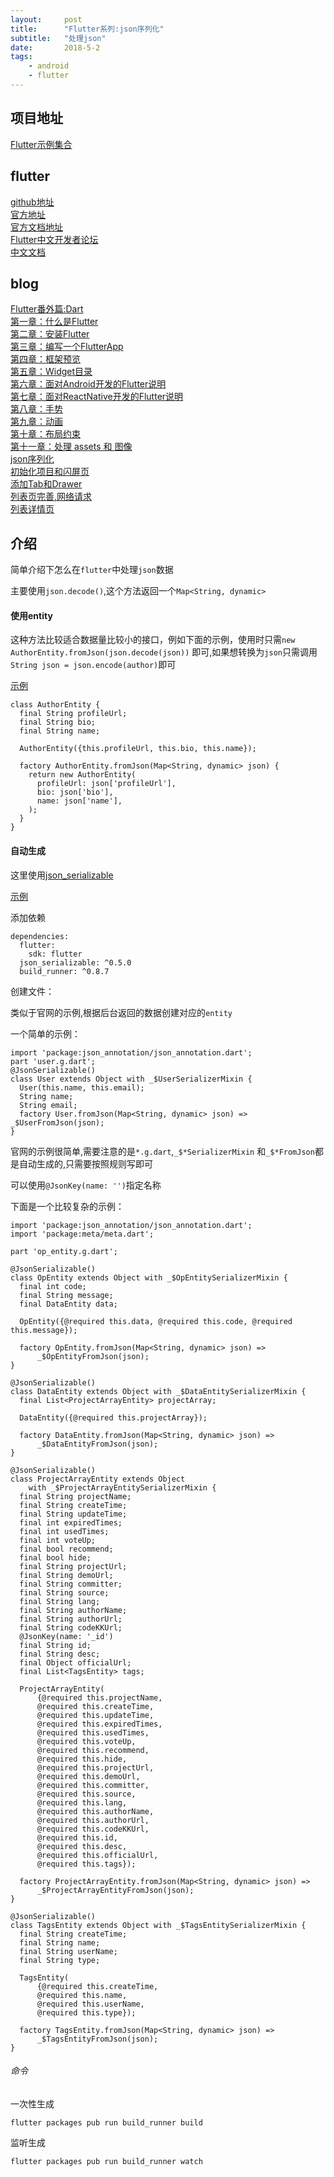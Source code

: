 ```yaml
---
layout:     post
title:      "Flutter系列:json序列化"
subtitle:   "处理json"
date:       2018-5-2
tags:
    - android
    - flutter
---
```


## 项目地址

[Flutter示例集合](https://github.com/7449/flutter_example)

## flutter

[github地址](https://github.com/flutter/flutter)<br>
[官方地址](https://flutter.io/)<br>
[官方文档地址](https://flutter.io/docs/)<br>
[Flutter中文开发者论坛](http://flutter-dev.com/)<br>
[中文文档](http://doc.flutter-dev.cn/)<br>

## blog

[Flutter番外篇:Dart](https://7449.github.io/2018/03/18/android_flutter_dart.html)<br>
[第一章：什么是Flutter](https://7449.github.io/2018/03/19/android_flutter_1.html)<br>
[第二章：安装Flutter](https://7449.github.io/2018/03/19/android_flutter_2.html)<br>
[第三章：编写一个FlutterApp](https://7449.github.io/2018/03/26/android_flutter_3.html)<br>
[第四章：框架预览](https://7449.github.io/2018/03/26/android_flutter_4.html)<br>
[第五章：Widget目录](https://7449.github.io/2018/04/12/android_flutter_5.html)<br>
[第六章：面对Android开发的Flutter说明](https://7449.github.io/2018/04/16/android_flutter_6.html)<br>
[第七章：面对ReactNative开发的Flutter说明](https://7449.github.io/2018/04/17/android_flutter_7.html)<br>
[第八章：手势](https://7449.github.io/2018/04/20/android_flutter_8.html)<br>
[第九章：动画](https://7449.github.io/2018/04/20/android_flutter_9.html)<br>
[第十章：布局约束](https://7449.github.io/2018/04/21/android_flutter_10.html)<br>
[第十一章：处理 assets 和 图像](https://7449.github.io/2018/04/22/android_flutter_11.html)<br>
[json序列化](https://7449.github.io/2018/05/02/android_flutter_json_serializable.html)<br>
[初始化项目和闪屏页](https://7449.github.io/2018/04/23/android_flutter_splash.html)<br>
[添加Tab和Drawer](https://7449.github.io/2018/04/24/android_flutter_drawer.html)<br>
[列表页完善,网络请求](https://7449.github.io/2018/04/24/android_flutter_net_list.html)<br>
[列表详情页](https://7449.github.io/2018/04/25/android_flutter_net_list_detail.html)<br>

## 介绍

简单介绍下怎么在`flutter`中处理`json`数据

主要使用`json.decode()`,这个方法返回一个`Map<String, dynamic>`

#### 使用entity

这种方法比较适合数据量比较小的接口，例如下面的示例，使用时只需`new AuthorEntity.fromJson(json.decode(json))`
即可,如果想转换为`json`只需调用`String json = json.encode(author)`即可

[示例](https://github.com/7449/flutter_example/blob/master/flutter-zhihu_zhuanlan/lib/entity/entity.dart)

    class AuthorEntity {
      final String profileUrl;
      final String bio;
      final String name;
    
      AuthorEntity({this.profileUrl, this.bio, this.name});
    
      factory AuthorEntity.fromJson(Map<String, dynamic> json) {
        return new AuthorEntity(
          profileUrl: json['profileUrl'],
          bio: json['bio'],
          name: json['name'],
        );
      }
    }

#### 自动生成

这里使用[json_serializable](https://pub.dartlang.org/packages/json_serializable)

[示例](https://github.com/7449/flutter_example/blob/master/flutter_codekk/lib/entity)

添加依赖

    dependencies:
      flutter:
        sdk: flutter
      json_serializable: ^0.5.0
      build_runner: ^0.8.7
      
创建文件：

类似于官网的示例,根据后台返回的数据创建对应的`entity`

一个简单的示例：

    import 'package:json_annotation/json_annotation.dart';
    part 'user.g.dart';
    @JsonSerializable()
    class User extends Object with _$UserSerializerMixin {
      User(this.name, this.email);
      String name;
      String email;
      factory User.fromJson(Map<String, dynamic> json) => _$UserFromJson(json);
    }

官网的示例很简单,需要注意的是`*.g.dart`,`_$*SerializerMixin`
和`_$*FromJson`都是自动生成的,只需要按照规则写即可

可以使用`@JsonKey(name: '')`指定名称

下面是一个比较复杂的示例：

    import 'package:json_annotation/json_annotation.dart';
    import 'package:meta/meta.dart';
    
    part 'op_entity.g.dart';
    
    @JsonSerializable()
    class OpEntity extends Object with _$OpEntitySerializerMixin {
      final int code;
      final String message;
      final DataEntity data;
    
      OpEntity({@required this.data, @required this.code, @required this.message});
    
      factory OpEntity.fromJson(Map<String, dynamic> json) =>
          _$OpEntityFromJson(json);
    }
    
    @JsonSerializable()
    class DataEntity extends Object with _$DataEntitySerializerMixin {
      final List<ProjectArrayEntity> projectArray;
    
      DataEntity({@required this.projectArray});
    
      factory DataEntity.fromJson(Map<String, dynamic> json) =>
          _$DataEntityFromJson(json);
    }
    
    @JsonSerializable()
    class ProjectArrayEntity extends Object
        with _$ProjectArrayEntitySerializerMixin {
      final String projectName;
      final String createTime;
      final String updateTime;
      final int expiredTimes;
      final int usedTimes;
      final int voteUp;
      final bool recommend;
      final bool hide;
      final String projectUrl;
      final String demoUrl;
      final String committer;
      final String source;
      final String lang;
      final String authorName;
      final String authorUrl;
      final String codeKKUrl;
      @JsonKey(name: '_id')
      final String id;
      final String desc;
      final Object officialUrl;
      final List<TagsEntity> tags;
    
      ProjectArrayEntity(
          {@required this.projectName,
          @required this.createTime,
          @required this.updateTime,
          @required this.expiredTimes,
          @required this.usedTimes,
          @required this.voteUp,
          @required this.recommend,
          @required this.hide,
          @required this.projectUrl,
          @required this.demoUrl,
          @required this.committer,
          @required this.source,
          @required this.lang,
          @required this.authorName,
          @required this.authorUrl,
          @required this.codeKKUrl,
          @required this.id,
          @required this.desc,
          @required this.officialUrl,
          @required this.tags});
    
      factory ProjectArrayEntity.fromJson(Map<String, dynamic> json) =>
          _$ProjectArrayEntityFromJson(json);
    }
    
    @JsonSerializable()
    class TagsEntity extends Object with _$TagsEntitySerializerMixin {
      final String createTime;
      final String name;
      final String userName;
      final String type;
    
      TagsEntity(
          {@required this.createTime,
          @required this.name,
          @required this.userName,
          @required this.type});
    
      factory TagsEntity.fromJson(Map<String, dynamic> json) =>
          _$TagsEntityFromJson(json);
    }

###### 命令

一次性生成

    flutter packages pub run build_runner build
    
监听生成

    flutter packages pub run build_runner watch
